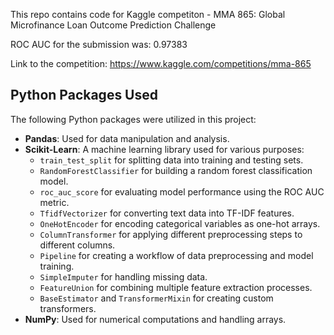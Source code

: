 This repo contains code for Kaggle competiton - MMA 865: Global Microfinance Loan Outcome Prediction Challenge

ROC AUC for the submission was: 0.97383

Link to the competition: https://www.kaggle.com/competitions/mma-865

## Python Packages Used

The following Python packages were utilized in this project:

- **Pandas**: Used for data manipulation and analysis.
- **Scikit-Learn**: A machine learning library used for various purposes:
  - `train_test_split` for splitting data into training and testing sets.
  - `RandomForestClassifier` for building a random forest classification model.
  - `roc_auc_score` for evaluating model performance using the ROC AUC metric.
  - `TfidfVectorizer` for converting text data into TF-IDF features.
  - `OneHotEncoder` for encoding categorical variables as one-hot arrays.
  - `ColumnTransformer` for applying different preprocessing steps to different columns.
  - `Pipeline` for creating a workflow of data preprocessing and model training.
  - `SimpleImputer` for handling missing data.
  - `FeatureUnion` for combining multiple feature extraction processes.
  - `BaseEstimator` and `TransformerMixin` for creating custom transformers.
- **NumPy**: Used for numerical computations and handling arrays.
